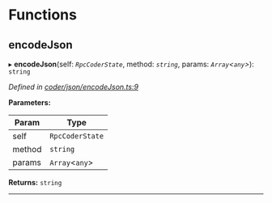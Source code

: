 

# Functions

<a id="encodejson"></a>

##  encodeJson

▸ **encodeJson**(self: *`RpcCoderState`*, method: *`string`*, params: *`Array`<`any`>*): `string`

*Defined in [coder/json/encodeJson.ts:9](https://github.com/polkadot-js/api/blob/f31c35e/packages/rpc-provider/src/coder/json/encodeJson.ts#L9)*

**Parameters:**

| Param | Type |
| ------ | ------ |
| self | `RpcCoderState` |
| method | `string` |
| params | `Array`<`any`> |

**Returns:** `string`

___

